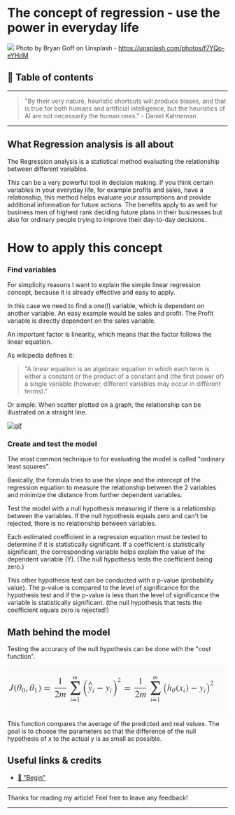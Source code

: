 # The concept of regression - use the power in everyday life

[<img src="https://images.unsplash.com/photo-1504333638930-c8787321eee0?auto=format&fit=crop&w=1500&q=80">](
https://unsplash.com/photos/f7YQo-eYHdM)
Photo by Bryan Goff on Unsplash - https://unsplash.com/photos/f7YQo-eYHdM


## 📄 Table of contents


---
>"By their very nature, heuristic shortcuts will produce biases, and that is true for both humans and artificial intelligence, but the heuristics of AI are not necessarily the human ones." - Daniel Kahneman
---

## What Regression analysis is all about 

The Regression analysis is a statistical method evaluating the relationship between different variables. 

This can be a very powerful tool in decision making. If you think certain variables in your everyday life, for example profits and sales, have a relationship, this method helps evaluate your assumptions and provide additional information for future actions. The benefits apply to as well for business men of highest rank deciding future plans in their businesses but also for ordinary people trying to improve their day-to-day decisions.

# How to apply this concept

### Find variables

For simplicity reasons I want to explain the simple linear regression concept, because it is already effective and easy to apply.

In this case we need to find a one(!) variable, which is dependent on another variable. An easy example would be sales and profit. 
The Profit variable is directly dependent on the sales variable. 

An important factor is linearity, which means that the factor follows the linear equation.

As wikipedia defines it: 
>"A linear equation is an algebraic equation in which each term is either a constant or the product of a constant and (the first power of) a single variable (however, different variables may occur in different terms)."

Or simple: When scatter plotted on a graph, the relationship can be illustrated on a straight line.

[![gif](https://camo.githubusercontent.com/8702cf6f8016bc06f20490036fa028e065cf38cf/687474703a2f2f672e7265636f726469742e636f2f647271577035393139352e676966)](https://ddcreationstudios.github.io/logisticRegression/)

### Create and test the model

The most common technique to for evaluating the model is called "ordinary least squares". 

Basically, the formula tries to use the slope and the intercept of the regression equation to measure the relationship between the 2 variables and minimize the distance from further dependent variables.

Test the model with a null hypothesis measuring if there is a relationship between the variables. If the null hypothesis equals zero and can't be rejected, there is no relationship between variables. 

Each estimated coefficient in a regression equation must be tested to determine if it is statistically significant. If a coefficient is statistically significant, the corresponding variable helps explain the value of the dependent variable (Y). (The null hypothesis tests the coefficient being zero.)

This other hypothesis test can be conducted with a p-value (probability value).
The p-value is compared to the level of significance for the hypothesis test and if the p-value is less than the level of significance the variable is statistically significant. (the null hypothesis that tests the coefficient equals zero is rejected!)



## Math behind the model

Testing the accuracy of the null hypothesis can be done with the "cost function".

![cost function](../assets/ConceptRegression/costFunction.png)

This function compares the average of the predicted and real values.
The goal is to choose the parameters so that the difference of the null hypothesis of x to the actual y is as small as possible.






## Useful links & credits
- [📄 "Begin"](afgafgadgads)

---

Thanks for reading my article! Feel free to leave any feedback! 

---

<!-- Written by Daniel Deutsch (deudan1010@gmail.com) -->
